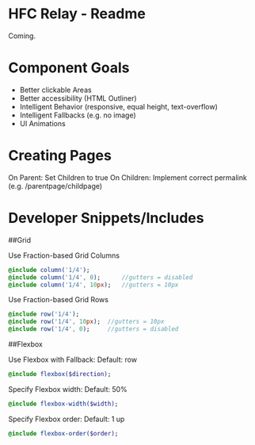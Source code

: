 # HFC Relay - Readme

Coming.


# Component Goals
- Better clickable Areas
- Better accessibility (HTML Outliner)
- Intelligent Behavior (responsive, equal height, text-overflow)
- Intelligent Fallbacks (e.g. no image)
- UI Animations

# Creating Pages
On Parent: Set Children to true
On Children: Implement correct permalink (e.g. /parentpage/childpage)



# Developer Snippets/Includes

##Grid

Use Fraction-based Grid Columns
```sass
@include column('1/4');
@include column('1/4', 0); 		//gutters = disabled
@include column('1/4', 10px); 	//gutters = 10px
```

Use Fraction-based Grid Rows
```sass
@include row('1/4');
@include row('1/4', 10px); 	//gutters = 10px
@include row('1/4', 0); 	//gutters = disabled
```


##Flexbox 

Use Flexbox with Fallback:
Default: row
```sass
@include flexbox($direction);
```


Specify Flexbox width:
Default: 50%
```sass
@include flexbox-width($width);
```


Specify Flexbox order:
Default: 1 up
```sass
@include flexbox-order($order);
```


